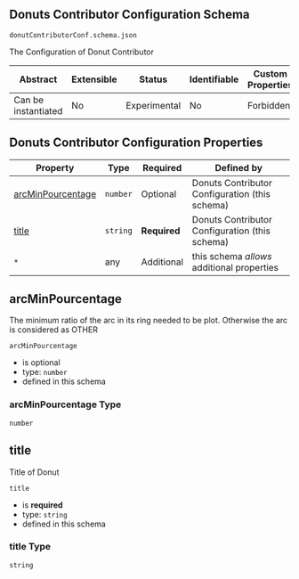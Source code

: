 
## Donuts Contributor Configuration Schema

```
donutContributorConf.schema.json
```

The Configuration of Donut Contributor

| Abstract | Extensible | Status | Identifiable | Custom Properties | Additional Properties | Defined In |
|----------|------------|--------|--------------|-------------------|-----------------------|------------|
| Can be instantiated | No | Experimental | No | Forbidden | Permitted |  |

## Donuts Contributor Configuration Properties

| Property | Type | Required | Defined by |
|----------|------|----------|------------|
| [arcMinPourcentage](#arcminpourcentage) | `number` | Optional | Donuts Contributor Configuration (this schema) |
| [title](#title) | `string` | **Required** | Donuts Contributor Configuration (this schema) |
| `*` | any | Additional | this schema *allows* additional properties |

## arcMinPourcentage

The minimum ratio of the arc in its ring needed to be plot. Otherwise the arc is considered as OTHER

`arcMinPourcentage`
* is optional
* type: `number`
* defined in this schema

### arcMinPourcentage Type


`number`






## title

Title of Donut

`title`
* is **required**
* type: `string`
* defined in this schema

### title Type


`string`





